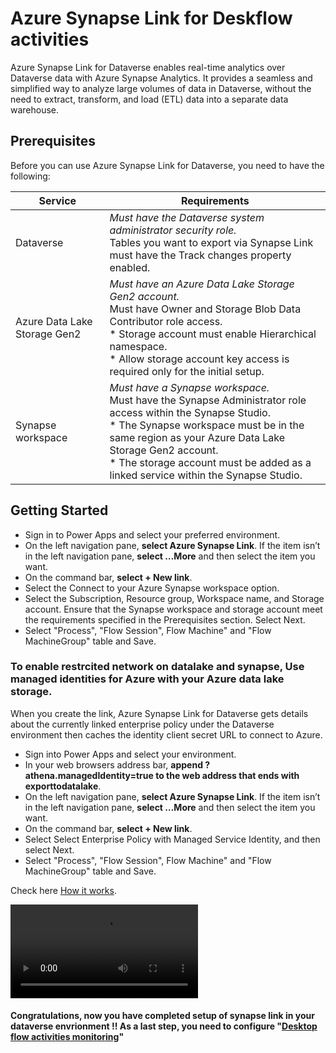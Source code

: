 # Azure Synapse Link for Deskflow activities

Azure Synapse Link for Dataverse enables real-time analytics over Dataverse data with Azure Synapse Analytics. It provides a seamless and simplified way to analyze large volumes of data in Dataverse, without the need to extract, transform, and load (ETL) data into a separate data warehouse.

## Prerequisites
Before you can use Azure Synapse Link for Dataverse, you need to have the following:

| Service                   | Requirements                                                                                                                                                                                                                      |
|---------------------------|-----------------------------------------------------------------------------------------------------------------------------------------------------------------------------------------------------------------------------------|
| Dataverse                 | *Must have the Dataverse system administrator security role.<br>* Tables you want to export via Synapse Link must have the Track changes property enabled.                                                                            |
| Azure Data Lake Storage Gen2 | *Must have an Azure Data Lake Storage Gen2 account.<br>* Must have Owner and Storage Blob Data Contributor role access.<br>* Storage account must enable Hierarchical namespace.<br>* Allow storage account key access is required only for the initial setup. |
| Synapse workspace         | *Must have a Synapse workspace.<br>* Must have the Synapse Administrator role access within the Synapse Studio.<br>* The Synapse workspace must be in the same region as your Azure Data Lake Storage Gen2 account.<br>* The storage account must be added as a linked service within the Synapse Studio. |

## Getting Started
- Sign in to Power Apps and select your preferred environment.
- On the left navigation pane, **select Azure Synapse Link**. If the item isn’t in the left navigation pane, **select …More** and then select the item you want.
- On the command bar, **select + New link**.
- Select the Connect to your Azure Synapse workspace option.
- Select the Subscription, Resource group, Workspace name, and Storage account. Ensure that the Synapse workspace and storage account meet the requirements specified in the Prerequisites section. Select Next.
- Select "Process", "Flow Session", Flow Machine" and "Flow MachineGroup" table and Save.

### **To enable restrcited network on datalake and synapse, Use managed identities for Azure with your Azure data lake storage**.

 When you create the link, Azure Synapse Link for Dataverse gets details about the currently linked enterprise policy under the Dataverse environment then caches the identity client secret URL to connect to Azure.
 - Sign into Power Apps and select your environment.
 - In your web browsers address bar, **append ?athena.managedIdentity=true to the web address that ends with exporttodatalake**.
 - On the left navigation pane, **select Azure Synapse Link**. If the item isn’t in the left navigation pane, **select …More** and then select the item you want.
 - On the command bar, **select + New link**.
 - Select Select Enterprise Policy with Managed Service Identity, and then select Next.
 - Select "Process", "Flow Session", Flow Machine" and "Flow MachineGroup" table and Save.

Check here [How it works](https://learn.microsoft.com/en-us/power-apps/maker/data-platform/export-to-data-lake).

<video src="https://github.com/microsoft/powercat-automation-kit/blob/4920beb07c183f42fb4c48b12ebfa41e5aa14745/AutomationKit_Flow_BYODL/Images/Flowsession.mp4">
</video>

#### Congratulations, now you have completed setup of synapse link in your dataverse envrionment !! As a last step, you need to configure "[Desktop flow activities monitoring](https://github.com/microsoft/powercat-automation-kit/blob/Flow-byodl/AutomationKit_Flow_BYODL/003-%20Power%20BI%20Dashboard%20Setup/readme.md)"
